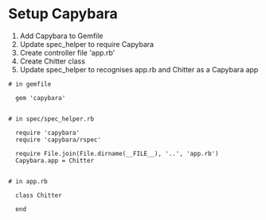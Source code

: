 # Setup Capybara

1. Add Capybara to Gemfile
2. Update spec_helper to require Capybara
3. Create controller file 'app.rb'
4. Create Chitter class
5. Update spec_helper to recognises app.rb and Chitter as a Capybara app

```
# in gemfile

  gem 'capybara'


# in spec/spec_helper.rb

  require 'capybara'
  require 'capybara/rspec'

  require File.join(File.dirname(__FILE__), '..', 'app.rb')
  Capybara.app = Chitter


# in app.rb

  class Chitter

  end


```